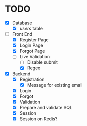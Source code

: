 # TODO

- [X] Database
    - [X] _users_ table

- [ ] Front End
    - [X] Register Page
    - [X] Login Page
    - [X] Forgot Page
    - [ ] Live Validation
        - [ ] Disable submit
        - [X] Regex
    
- [X] Backend
    - [X] Registration
        - [X] Message for existing email
    - [X] Login
    - [X] Forgot
    - [X] Validation
    - [X] Prepare and validate SQL
    - [X] Session
    - [X] Session on Redis?